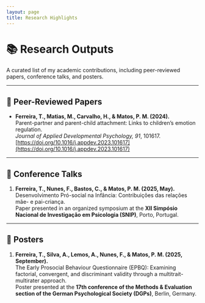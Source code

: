 ```yaml
---
layout: page
title: Research Highlights
---
```


# 📚 Research Outputs

A curated list of my academic contributions, including peer-reviewed papers, conference talks, and posters.

---

## 📝 Peer-Reviewed Papers

- **Ferreira, T., Matias, M., Carvalho, H., & Matos, P. M. (2024).**  
  Parent-partner and parent-child attachment: Links to children’s emotion regulation.  
  *Journal of Applied Developmental Psychology, 91*, 101617.  
  [https://doi.org/10.1016/j.appdev.2023.101617](https://doi.org/10.1016/j.appdev.2023.101617)

---

## 🎤 Conference Talks

1. **Ferreira, T., Nunes, F., Bastos, C., & Matos, P. M. (2025, May).**  
   Desenvolvimento Pró-social na Infância: Contribuições das relações mãe- e pai-criança.  
   Paper presented in an organized symposium at the **XII Simpósio Nacional de Investigação em Psicologia (SNIP)**, Porto, Portugal.

---

## 📌 Posters

1. **Ferreira, T., Silva, A., Lemos, A., Nunes, F., & Matos, P. M. (2025, September).**  
   The Early Prosocial Behaviour Questionnaire (EPBQ): Examining factorial, convergent, and discriminant validity through a multitrait-multirater approach.  
   Poster presented at the **17th conference of the Methods & Evaluation section of the German Psychological Society (DGPs)**, Berlin, Germany.
